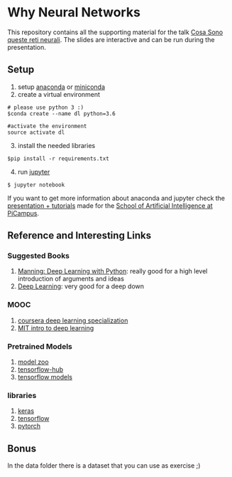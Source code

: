 # Why Neural Networks

This repository contains all the supporting material for the talk [Cosa Sono queste reti neurali](https://www.facebook.com/pg/sprintlab.it/photos/?tab=album&album_id=187572655263469).
The slides are interactive and can be run during the presentation.

## Setup

1. setup [anaconda](https://www.anaconda.com/download/#linux) or [miniconda](https://conda.io/miniconda.html)
2. create a virtual environment
  ```
  # please use python 3 :)
  $conda create --name dl python=3.6

  #activate the environment
  source activate dl
  ```
3. install the needed libraries
  ```
  $pip install -r requirements.txt
  ```
4. run [jupyter](http://jupyter.org/)
  ```
  $ jupyter notebook
  ```

If you want to get more information about anaconda and jupyter check the [presentation + tutorials](https://github.com/fabiofumarola/anaconda_jupyter_tutorial) made for the [School of Artificial Intelligence at PiCampus](http://picampus-school.com/).

## Reference and Interesting Links

### Suggested Books

1. [Manning: Deep Learning with Python](https://www.manning.com/books/deep-learning-with-python): really good for a high level introduction of arguments and ideas
2. [Deep Learning](http://www.deeplearningbook.org/): very good for a deep down

### MOOC

1. [coursera deep learning specialization](https://www.coursera.org/specializations/deep-learning)
2. [MIT intro to deep learning](http://introtodeeplearning.com/index.html)

### Pretrained Models

1. [model zoo](https://modelzoo.co/)
2. [tensorflow-hub](https://www.tensorflow.org/hub/)
3. [tensorflow models](https://github.com/tensorflow/models)

### libraries

1. [keras](https://keras.io/)
1. [tensorflow](https://www.tensorflow.org/)
2. [pytorch](https://pytorch.org/)

## Bonus

In the data folder there is a dataset that you can use as exercise ;)
